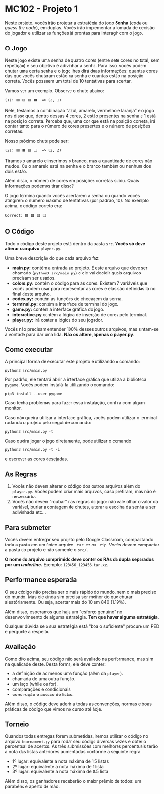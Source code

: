 # MC102 - Projeto 1

Neste projeto, vocês irão projetar a estratégia do jogo **Senha** (*code* ou *guess the code*), em duplas.
Vocês irão implementar a tomada de decisão do jogador e utilizar as funções já prontas para interagir com o jogo.


## O Jogo

Neste jogo existe uma senha de quatro cores (entre sete cores no total, sem repetição) e seu objetivo é adivinhar a senha.
Para isso, vocês podem chutar uma certa senha e o jogo lhes dirá duas informações: quantas cores das que vocês chutaram estão na senha e quantas estão na posição correta.
Vocês possuem um total de 10 tentativas para acertar.

Vamos ver um exemplo. Observe o chute abaixo:

    (1): 🟦 🟨 🟥 🟧  => (2, 1)

Nele, testamos a combinação &ldquo;azul, amarelo, vermelho e laranja&rdquo; e o jogo nos disse que, dentro dessas 4 cores, 2 estão presentes na senha e 1 está na posição correta.
Perceba que, uma cor que está na posição correta, irá contar tanto para o número de cores presentes e o número de posições corretas.

Nosso próximo chute pode ser:

    (2): 🟦 🟧 🟥 ⬜  => (2, 2)

Tiramos o amarelo e inserimos o branco, mas a quantidade de cores não mudou. Ou o amarelo está na senha e o branco também ou nenhum dos dois estão.

Além disso, o número de cores em posições corretas subiu. Quais informações podemos tirar disso?

O jogo termina quando vocês acertarem a senha ou quando vocês atingirem o número máximo de tentativas (por padrão, 10). No exemplo acima, o código correto era:

    Correct: 🟦 🟩 🟨 ⬜


## O Código

Todo o código deste projeto está dentro da pasta `src`.
**Vocês só deve alterar o arquivo** `player.py`.

Uma breve descrição do que cada arquivo faz:

-   **main.py:** contém a entrada ao projeto. É este arquivo que deve ser chamado (`python3 src/main.py`) e ele vai decidir quais arquivos precisam ser usados.
-   **colors.py:** contém o código para as cores. Existem 7 variáveis que vocês podem usar para representar as cores e elas são definidas lá no final deste arquivo.
-   **codes.py:** contém as funções de checagem da senha.
-   **terminal.py:** contém a interface de terminal do jogo.
-   **game.py:** contém a interface gráfica do jogo.
-   **interactive.py** contém a lógica de inserção de cores pelo terminal.
-   **player.py:** irá conter a lógica do seu jogador.

Vocês não precisam entender 100% desses outros arquivos, mas sintam-se à vontade para dar uma lida.
**Não os altere, apenas o player.py**.


## Como executar

A principal forma de executar este projeto é utilizando o comando:

    python3 src/main.py

Por padrão, ele tentará abrir a interface gráfica que utiliza a biblioteca `pygame`. Vocês podem instalá-la utilizando o comando:

    pip3 install --user pygame

Caso tenha problemas para fazer essa instalação, confira com algum monitor.

Caso não queira utilizar a interface gráfica, vocês podem utilizar o terminal rodando o projeto pelo seguinte comando:

    python3 src/main.py -t

Caso queira jogar o jogo diretamente, pode utilizar o comando
    
    python3 src/main.py -t -i
    
e escrever as cores desejadas.

## As Regras

1.  Vocês não devem alterar o código dos outros arquivos além do `player.py`. Vocês podem criar mais arquivos, caso prefiram, mas não é necessário.
2.  Vocês não devem &ldquo;roubar&rdquo; nas regras do jogo: não vale olhar o valor da variável, burlar a contagem de chutes, alterar a escolha da senha a ser adivinhada etc&#x2026;


## Para submeter

Vocês devem entregar seu projeto pelo Google Classroom, compactando toda a pasta em um único arquivo `.tar.xz` ou `.zip`. Vocês devem compactar a pasta do projeto e não somente o `src/`.

**O nome do arquivo comprimido deve conter os RAs da dupla separados por um *underline*.** Exemplo: `123456_123456.tar.xz`.

## Performance esperada

O seu código não precisa ser o mais rápido do mundo, nem o mais preciso do mundo. Mas ele ainda sim precisa ser melhor do que chutar aleatóriamente. Ou seja, acertar mais do 10 em 840 (1.19%).

Além disso, esperamos que haja um "esforço genuíno" no desenvolvimeento de alguma estratégia. **Tem que haver alguma estratégia**.

Qualquer dúvida se a sua estratégia está "boa o suficiente" procure um PED e pergunte a respeito.

## Avaliação

Como dito acima, seu código não será avaliado na performance, mas sim na qualidade deste. Desta forma, ele deve conter:
- a definição de ao menos uma função (além da `player`).
- chamada de uma outra função.
- um laço (while ou for).
- comparações e condicionais.
- construção e acesso de listas.

Além disso, o código deve aderir a todas as convenções, normas e boas práticas de código que vimos no curso até hoje.

## Torneio

Quandos todas entregas forem submetidas, iremos utilizar o código no arquivo `tournament.py` para rodar seu código diversas vezes e obter o percentual de acertos. As três submissões com melhores percentuais terão a nota das listas anteriores aumentadas conforme a seguinte regra:
- 1º lugar: equivalente a nota máxima de 1.5 listas
- 2º lugar: equivalente a nota máxima de 1   lista
- 3º lugar: equivalente a nota máxima de 0.5 lista

Além disso, os ganhadores receberão o maior prêmio de todos: um parabéns e aperto de mão.
